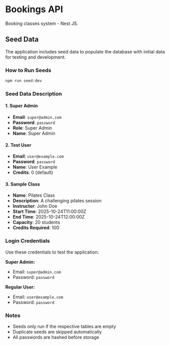 # Bookings API

Booking classes system - Nest JS.

## Seed Data

The application includes seed data to populate the database with initial data for testing and development.

### How to Run Seeds

```bash
npm run seed:dev
```

### Seed Data Description

#### 1. Super Admin

- **Email**: `super@admin.com`
- **Password**: `password`
- **Role**: Super Admin
- **Name**: Super Admin

#### 2. Test User

- **Email**: `user@example.com`
- **Password**: `password`
- **Name**: User Example
- **Credits**: 0 (default)

#### 3. Sample Class

- **Name**: Pilates Class
- **Description**: A challenging pilates session
- **Instructor**: John Doe
- **Start Time**: 2025-10-24T11:00:00Z
- **End Time**: 2025-10-24T12:00:00Z
- **Capacity**: 20 students
- **Credits Required**: 100

### Login Credentials

Use these credentials to test the application:

**Super Admin:**

- Email: `super@admin.com`
- Password: `password`

**Regular User:**

- Email: `user@example.com`
- Password: `password`

### Notes

- Seeds only run if the respective tables are empty
- Duplicate seeds are skipped automatically
- All passwords are hashed before storage
